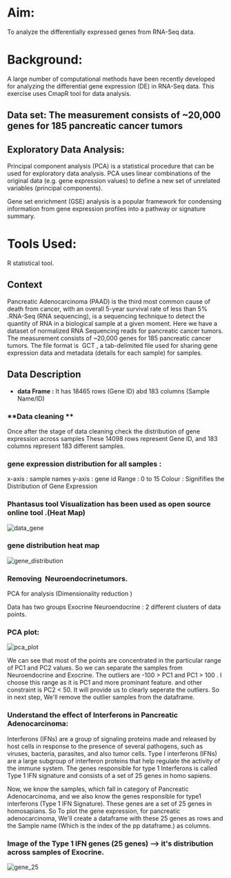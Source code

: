 

# Aim:
To analyze the differentially expressed genes from RNA-Seq data.

# Background:

A large number of computational methods have been recently developed for analyzing the differential 	gene expression (DE) in RNA-Seq data. 
This exercise uses  CmapR tool for data analysis.

## Data set: The measurement consists of ~20,000 genes for 185 pancreatic cancer tumors

## Exploratory Data Analysis:

Principal component analysis (PCA) is a statistical procedure that can be used for exploratory data analysis. PCA uses linear combinations of the original data (e.g. gene expression values) to define a new set of unrelated variables (principal components).

Gene set enrichment (GSE) analysis is a popular framework for condensing information from gene expression profiles into a pathway or signature summary.


# Tools Used:
R statistical tool.

## Context 

Pancreatic Adenocarcinoma (PAAD) is the third most common cause of death from cancer, with an overall 5-year survival rate of less than 5% .RNA-Seq (RNA sequencing), is a sequencing technique to detect the quantity of RNA in a biological sample at a given moment. Here we have a dataset of normalized RNA Sequencing reads for pancreatic cancer tumors​ . The measurement consists of ~20,000 genes for 185 pancreatic cancer tumors. The file format is ​ GCT , a tab-delimited file used for sharing gene expression data and metadata (details for each sample) for samples.

## Data Description 

- **data Frame :** It has 18465 rows (Gene ID) abd 183 columns (Sample Name/ID)

### **Data cleaning **
 Once after the stage of data cleaning check the distribution of gene expression across samples
 These 14098 rows represent Gene ID, and 183 columns represent 183 different samples.

### gene expression distribution for all samples :

x-axis :  sample names
y-axis :  gene id
Range : 0 to 15
Colour :  Signififies the Distribution of Gene Expression 

###  Phantasus tool Visualization has been used as open source online tool .(Heat Map)

![data_gene](https://user-images.githubusercontent.com/36000962/75327868-17c63280-58a3-11ea-87b1-2d9e1b5ddfcf.png)

### gene distribution heat map 

![gene_distribution](https://user-images.githubusercontent.com/36000962/75326736-2875a900-58a1-11ea-9354-4d566826fdda.png)


### Removing  ​ Neuroendocrine​ tumors.

PCA for analysis (Dimensionality reduction )

Data has two groups  Exocrine Neuroendocrine :  2 different clusters of data points.

###  PCA plot:
![pca_plot](https://user-images.githubusercontent.com/36000962/75601309-d1114c00-5adf-11ea-90bc-9e5019b39346.png)


We can see that most of the points are concentrated in the particular range of PC1 and PC2 values. So we can separate the samples from Neuroendocrine and Exocrine. The outliers are -100 > PC1 and PC1 > 100 . I choose this range as it is PC1 and more prominant feature. and other constraint is PC2 < 50. It will provide us to clearly seperate the outliers. So in next step, We'll remove the outlier samples from the dataframe.


### Understand the effect of Interferons in Pancreatic Adenocarcinoma:

Interferons (IFNs) are a group of signaling proteins made and released by host cells in response to
the presence of several pathogens, such as viruses, bacteria, parasites, and also tumor cells. Type I
interferons (IFNs) are a large subgroup of interferon proteins that help regulate the activity of the
immune system. The genes responsible for type 1 Interferons is called ​ Type 1 IFN signature and
consists of a set of 25 genes in homo sapiens.


Now, we know the samples, which fall in category of Pancreatic Adenocarcinoma, and we also know the genes responsible for type1 interferons (Type 1 IFN Signature).
These genes are a set of 25 genes in homosapians.
So To plot the gene expression, for pancreatic adenocarcinoma, We'll create a dataframe with these 25 genes as rows and the Sample name (Which is the index of the pp dataframe.) as columns.


### Image of the Type 1 IFN genes (25 genes) --> it's distribution across samples of Exocrine.

![gene_25](https://user-images.githubusercontent.com/36000962/75326741-2b709980-58a1-11ea-9891-5ef9725f59dc.png)
